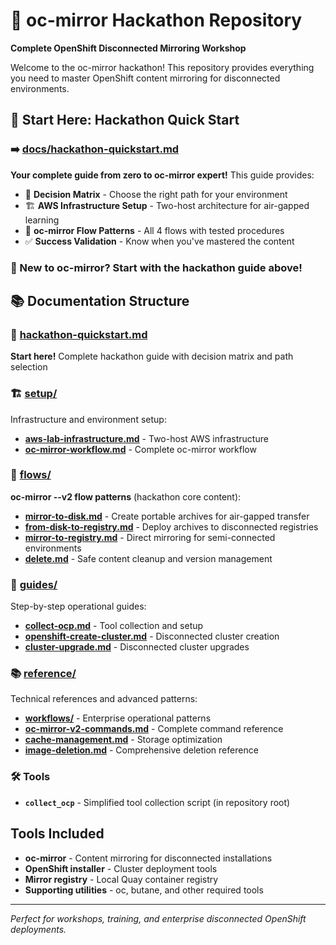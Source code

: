 # 🚀 oc-mirror Hackathon Repository

**Complete OpenShift Disconnected Mirroring Workshop**

Welcome to the oc-mirror hackathon! This repository provides everything you need to master OpenShift content mirroring for disconnected environments.

## 🎯 Start Here: Hackathon Quick Start

### **➡️ [docs/hackathon-quickstart.md](docs/hackathon-quickstart.md)**

**Your complete guide from zero to oc-mirror expert!** This guide provides:

- 🎲 **Decision Matrix** - Choose the right path for your environment
- 🏗️ **AWS Infrastructure Setup** - Two-host architecture for air-gapped learning  
- 🔄 **oc-mirror Flow Patterns** - All 4 flows with tested procedures
- ✅ **Success Validation** - Know when you've mastered the content

### **🤔 New to oc-mirror? Start with the hackathon guide above!**

## 📚 Documentation Structure

### **🚀 [hackathon-quickstart.md](docs/hackathon-quickstart.md)**
**Start here!** Complete hackathon guide with decision matrix and path selection

### **🏗️ [setup/](docs/setup/)**  
Infrastructure and environment setup:
- **[aws-lab-infrastructure.md](docs/setup/aws-lab-infrastructure.md)** - Two-host AWS infrastructure
- **[oc-mirror-workflow.md](docs/setup/oc-mirror-workflow.md)** - Complete oc-mirror workflow

### **🔄 [flows/](docs/flows/)**
**oc-mirror --v2 flow patterns** (hackathon core content):
- **[mirror-to-disk.md](docs/flows/mirror-to-disk.md)** - Create portable archives for air-gapped transfer
- **[from-disk-to-registry.md](docs/flows/from-disk-to-registry.md)** - Deploy archives to disconnected registries
- **[mirror-to-registry.md](docs/flows/mirror-to-registry.md)** - Direct mirroring for semi-connected environments  
- **[delete.md](docs/flows/delete.md)** - Safe content cleanup and version management

### **📖 [guides/](docs/guides/)**
Step-by-step operational guides:
- **[collect-ocp.md](docs/guides/collect-ocp.md)** - Tool collection and setup
- **[openshift-create-cluster.md](docs/guides/openshift-create-cluster.md)** - Disconnected cluster creation
- **[cluster-upgrade.md](docs/guides/cluster-upgrade.md)** - Disconnected cluster upgrades

### **📚 [reference/](docs/reference/)**
Technical references and advanced patterns:
- **[workflows/](docs/reference/workflows/)** - Enterprise operational patterns  
- **[oc-mirror-v2-commands.md](docs/reference/oc-mirror-v2-commands.md)** - Complete command reference
- **[cache-management.md](docs/reference/cache-management.md)** - Storage optimization
- **[image-deletion.md](docs/reference/image-deletion.md)** - Comprehensive deletion reference

### **🛠️ Tools**
- **`collect_ocp`** - Simplified tool collection script (in repository root)

## Tools Included

- **oc-mirror** - Content mirroring for disconnected installations
- **OpenShift installer** - Cluster deployment tools
- **Mirror registry** - Local Quay container registry
- **Supporting utilities** - oc, butane, and other required tools

---

*Perfect for workshops, training, and enterprise disconnected OpenShift deployments.*